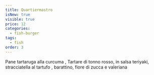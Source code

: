 ```yaml
---
title: Quartiermastro
isNew: true
visible: true
price: 12
categories:
  - fish-burger
tags:
  - fish
order: 3
---
```


Pane tartaruga alla curcuma , Tartare di tonno rosso, in salsa teriyaki, stracciatella al tartufo , barattino, fiore di zucca e valeriana
